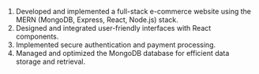 1) Developed and implemented a full-stack e-commerce website using the
MERN (MongoDB, Express, React, Node.js) stack.
2) Designed and integrated user-friendly interfaces with React components.
3) Implemented secure authentication and payment processing.
4) Managed and optimized the MongoDB database for efficient data storage
and retrieval.

